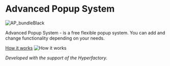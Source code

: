 # Advanced Popup System
![AP_bundleBlack](https://github.com/Dest-69/advanced-popup-system/assets/41786105/d6c26947-c49a-4984-9d84-3b586e32ac50)

Advanced Popup System - is a free flexible popup system. You can add and change functionality depending on your needs.

[How it works](https://www.figma.com/board/YQBGYmyJ5fiL4X9Bsdgek3/Untitled?node-id=0-1&t=kr3snF1nwdk3hpwG-0)
![How it works](https://github.com/Dest-69/advanced-popup-system/assets/41786105/4159ffdb-ff6c-4590-866f-131d2b5067fe)

_Developed with the support of the Hyperfactory._
